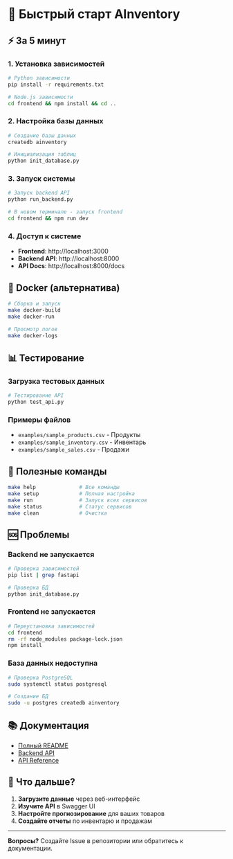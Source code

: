 # 🚀 Быстрый старт AInventory

## ⚡ За 5 минут

### 1. Установка зависимостей
```bash
# Python зависимости
pip install -r requirements.txt

# Node.js зависимости
cd frontend && npm install && cd ..
```

### 2. Настройка базы данных
```bash
# Создание базы данных
createdb ainventory

# Инициализация таблиц
python init_database.py
```

### 3. Запуск системы
```bash
# Запуск backend API
python run_backend.py

# В новом терминале - запуск frontend
cd frontend && npm run dev
```

### 4. Доступ к системе
- **Frontend**: http://localhost:3000
- **Backend API**: http://localhost:8000
- **API Docs**: http://localhost:8000/docs

## 🐳 Docker (альтернатива)

```bash
# Сборка и запуск
make docker-build
make docker-run

# Просмотр логов
make docker-logs
```

## 📊 Тестирование

### Загрузка тестовых данных
```bash
# Тестирование API
python test_api.py
```

### Примеры файлов
- `examples/sample_products.csv` - Продукты
- `examples/sample_inventory.csv` - Инвентарь
- `examples/sample_sales.csv` - Продажи

## 🔧 Полезные команды

```bash
make help              # Все команды
make setup             # Полная настройка
make run               # Запуск всех сервисов
make status            # Статус сервисов
make clean             # Очистка
```

## 🆘 Проблемы

### Backend не запускается
```bash
# Проверка зависимостей
pip list | grep fastapi

# Проверка БД
python init_database.py
```

### Frontend не запускается
```bash
# Переустановка зависимостей
cd frontend
rm -rf node_modules package-lock.json
npm install
```

### База данных недоступна
```bash
# Проверка PostgreSQL
sudo systemctl status postgresql

# Создание БД
sudo -u postgres createdb ainventory
```

## 📚 Документация

- [Полный README](README.md)
- [Backend API](src/ainventory/README.md)
- [API Reference](http://localhost:8000/docs)

## 🎯 Что дальше?

1. **Загрузите данные** через веб-интерфейс
2. **Изучите API** в Swagger UI
3. **Настройте прогнозирование** для ваших товаров
4. **Создайте отчеты** по инвентарю и продажам

---

**Вопросы?** Создайте Issue в репозитории или обратитесь к документации.
